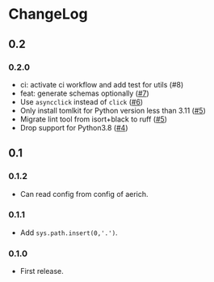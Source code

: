# ChangeLog

## 0.2

### 0.2.0

- ci: activate ci workflow and add test for utils (#8)
- feat: generate schemas optionally ([#7])
- Use `asyncclick` instead of `click` ([#6])
- Only install tomlkit for Python version less than 3.11 ([#5])
- Migrate lint tool from isort+black to ruff ([#5])
- Drop support for Python3.8 ([#4])

[#8]: https://github.com/tortoise/tortoise-cli/pull/8
[#7]: https://github.com/tortoise/tortoise-cli/pull/7
[#6]: https://github.com/tortoise/tortoise-cli/pull/6
[#5]: https://github.com/tortoise/tortoise-cli/pull/5
[#4]: https://github.com/tortoise/tortoise-cli/pull/4

## 0.1

### 0.1.2

- Can read config from config of aerich.

### 0.1.1

- Add `sys.path.insert(0,'.')`.

### 0.1.0

- First release.
